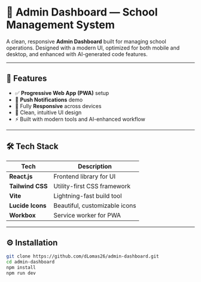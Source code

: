 # 🧠 Admin Dashboard — School Management System

A clean, responsive **Admin Dashboard** built for managing school operations. Designed with a modern UI, optimized for both mobile and desktop, and enhanced with AI-generated code features.

---

## 🚀 Features

- ✅ **Progressive Web App (PWA)** setup
- 🔔 **Push Notifications** demo
- 📱 Fully **Responsive** across devices
- 🎨 Clean, intuitive UI design
- ⚡ Built with modern tools and AI-enhanced workflow

---

## 🛠️ Tech Stack

| Tech               | Description                    |
|--------------------|--------------------------------|
| **React.js**       | Frontend library for UI        |
| **Tailwind CSS**   | Utility-first CSS framework    |
| **Vite**           | Lightning-fast build tool      |
| **Lucide Icons**   | Beautiful, customizable icons  |
| **Workbox**        | Service worker for PWA         |



---

## ⚙️ Installation

```bash
git clone https://github.com/dLomas26/admin-dashboard.git
cd admin-dashboard
npm install
npm run dev
